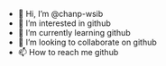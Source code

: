 - 👋 Hi, I’m @chanp-wsib
- 👀 I’m interested in github
- 🌱 I’m currently learning github
- 💞️ I’m looking to collaborate on github
- 📫 How to reach me github

<!---
chanp-wsib/chanp-wsib is a ✨ special ✨ repository because its `README.md` (this file) appears on your GitHub profile.
You can click the Preview link to take a look at your changes.
--->
